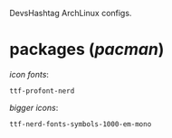 DevsHashtag ArchLinux configs.


# packages (*pacman*)

*icon fonts*:

`ttf-profont-nerd`


*bigger icons*:

`ttf-nerd-fonts-symbols-1000-em-mono`
